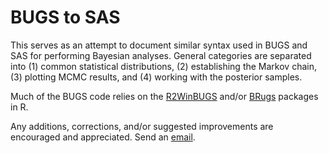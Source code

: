 BUGS to SAS
========================================================

This serves as an attempt to document similar syntax used in BUGS and SAS for performing Bayesian analyses. General categories are separated into (1) common statistical distributions, (2) establishing the Markov chain, (3) plotting MCMC results, and (4) working with the posterior samples.

Much of the BUGS code relies on the [R2WinBUGS](http://cran.r-project.org/web/packages/R2WinBUGS/index.html) and/or [BRugs](http://cran.r-project.org/web/packages/BRugs/index.html) packages in R.

Any additions, corrections, and/or suggested improvements are encouraged and appreciated. Send an [email](mailto:russellm@umn.edu). 